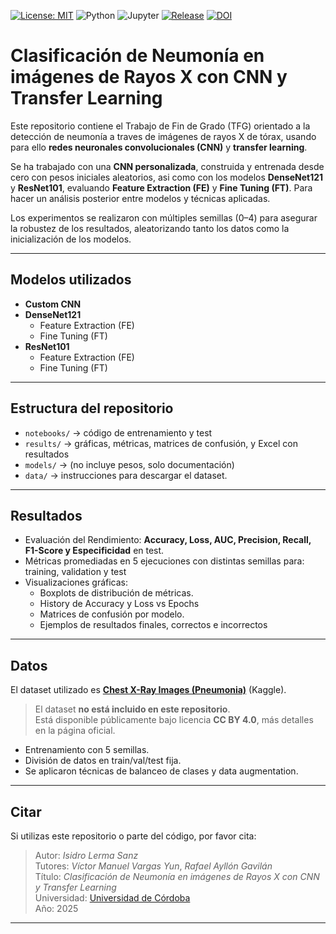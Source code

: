<!-- Insignias -->
[![License: MIT](https://img.shields.io/badge/License-MIT-green.svg)](./LICENSE)
![Python](https://img.shields.io/badge/Python-3.x-blue.svg)
![Jupyter](https://img.shields.io/badge/Notebook-Jupyter-orange.svg)
[![Release](https://img.shields.io/github/v/release/ilermaaz/tfg-neumonia-cnn?label=release)](https://github.com/ilermaaz/tfg-neumonia-cnn/releases)
[![DOI](https://zenodo.org/badge/DOI/10.5281/zenodo.16890850.svg)](https://doi.org/10.5281/zenodo.16890850)


# Clasificación de Neumonía en imágenes de Rayos X con CNN y Transfer Learning

Este repositorio contiene el Trabajo de Fin de Grado (TFG) orientado a la detección de neumonía a traves de imágenes de rayos X de tórax, usando para ello **redes neuronales convolucionales (CNN)** y **transfer learning**.

Se ha trabajado con una **CNN personalizada**, construida y entrenada desde cero con pesos iniciales aleatorios, asi como con los modelos **DenseNet121** y **ResNet101**, evaluando **Feature Extraction (FE)** y **Fine Tuning (FT)**. Para hacer un análisis posterior entre modelos y técnicas aplicadas.
 
Los experimentos se realizaron con múltiples semillas (0–4) para asegurar la robustez de los resultados, aleatorizando tanto los datos como la inicialización de los modelos.

---

## Modelos utilizados

- **Custom CNN** 
- **DenseNet121**  
  - Feature Extraction (FE)  
  - Fine Tuning (FT)  
- **ResNet101**  
  - Feature Extraction (FE)  
  - Fine Tuning (FT)  

---

## Estructura del repositorio

- `notebooks/` → código de entrenamiento y test 
- `results/` → gráficas, métricas, matrices de confusión, y Excel con resultados
- `models/` → (no incluye pesos, solo documentación)  
- `data/` → instrucciones para descargar el dataset.  

---

## Resultados 

- Evaluación del Rendimiento: **Accuracy, Loss, AUC, Precision, Recall, F1-Score y Especificidad** en test.
- Métricas promediadas en 5 ejecuciones con distintas semillas para: training, validation y test
- Visualizaciones gráficas:  
  - Boxplots de distribución de métricas.
  - History de Accuracy y Loss vs Epochs
  - Matrices de confusión por modelo.
  - Ejemplos de resultados finales, correctos e incorrectos

---

## Datos

El dataset utilizado es **[Chest X-Ray Images (Pneumonia)](https://www.kaggle.com/datasets/paultimothymooney/chest-xray-pneumonia)** (Kaggle).  

> El dataset **no está incluido en este repositorio**.  
Está disponible públicamente bajo licencia **CC BY 4.0**, más detalles en la página oficial.

- Entrenamiento con 5 semillas.  
- División de datos en train/val/test fija.  
- Se aplicaron técnicas de balanceo de clases y data augmentation.

---

## Citar

Si utilizas este repositorio o parte del código, por favor cita:  

> Autor: *Isidro Lerma Sanz*  
> Tutores: *Víctor Manuel Vargas Yun*, *Rafael Ayllón Gavilán*   
> Título: *Clasificación de Neumonía en imágenes de Rayos X con CNN y Transfer Learning*   
> Universidad: [Universidad de Córdoba](https://www.uco.es)  
> Año: 2025  

---
